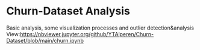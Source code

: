 # Churn-Dataset Analysis
Basic analysis, some visualization processes and outlier detection&amp;analysis 
View:https://nbviewer.jupyter.org/github/YTAlperen/Churn-Dataset/blob/main/churn.ipynb
